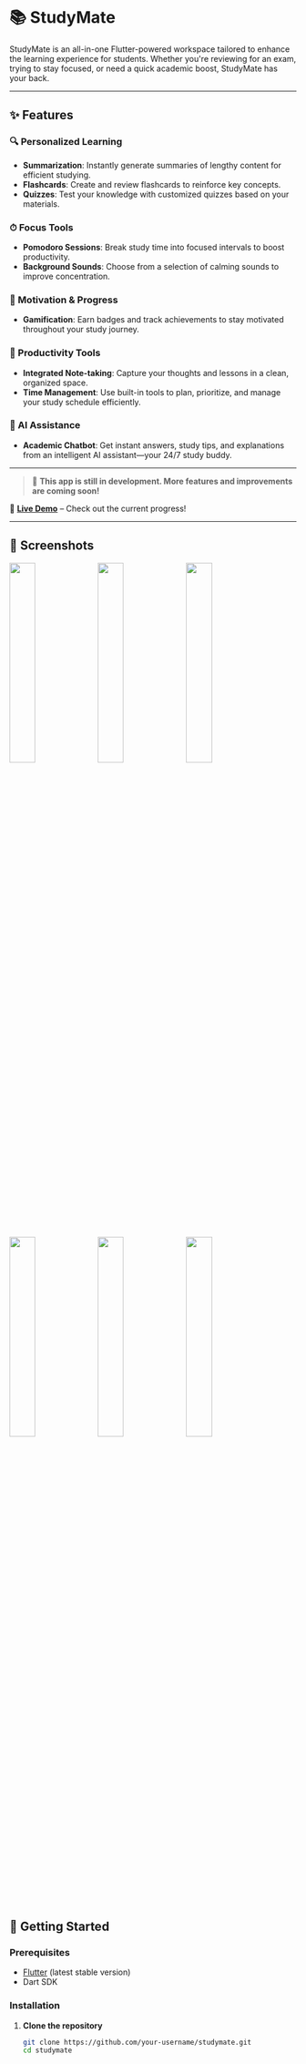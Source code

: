 # 📚 StudyMate

StudyMate is an all-in-one Flutter-powered workspace tailored to enhance the learning experience for students. Whether you're reviewing for an exam, trying to stay focused, or need a quick academic boost, StudyMate has your back.

---

## ✨ Features

### 🔍 Personalized Learning
- **Summarization**: Instantly generate summaries of lengthy content for efficient studying.
- **Flashcards**: Create and review flashcards to reinforce key concepts.
- **Quizzes**: Test your knowledge with customized quizzes based on your materials.

### ⏱ Focus Tools
- **Pomodoro Sessions**: Break study time into focused intervals to boost productivity.
- **Background Sounds**: Choose from a selection of calming sounds to improve concentration.

### 🎯 Motivation & Progress
- **Gamification**: Earn badges and track achievements to stay motivated throughout your study journey.

### 📝 Productivity Tools
- **Integrated Note-taking**: Capture your thoughts and lessons in a clean, organized space.
- **Time Management**: Use built-in tools to plan, prioritize, and manage your study schedule efficiently.

### 🤖 AI Assistance
- **Academic Chatbot**: Get instant answers, study tips, and explanations from an intelligent AI assistant—your 24/7 study buddy.

---
> 🚧 **This app is still in development. More features and improvements are coming soon!**

🎥 **[Live Demo](https://youtube.com/shorts/YTNy7eDLs_s?si=ZPdCpWWV584S3az9)** – Check out the current progress!


---
## 📸 Screenshots

<p float="left">
  <img src=![csd](https://github.com/user-attachments/assets/006794e8-bffc-40c2-ac99-9d4b4aa38a90)
 width="30%" />
  <img src=![csd](https://github.com/user-attachments/assets/006794e8-bffc-40c2-ac99-9d4b4aa38a90)
 width="30%" />
  <img src=![csd](https://github.com/user-attachments/assets/006794e8-bffc-40c2-ac99-9d4b4aa38a90)
 width="30%" />
 
</p>

<p float="left">
  <img src="screenshots/screen4.png" width="30%" />
  <img src="screenshots/screen5.png" width="30%" />
  <img src="screenshots/screen6.png" width="30%" />
</p>


## 🚀 Getting Started

### Prerequisites
- [Flutter](https://flutter.dev/docs/get-started/install) (latest stable version)
- Dart SDK

### Installation

1. **Clone the repository**
   ```bash
   git clone https://github.com/your-username/studymate.git
   cd studymate
